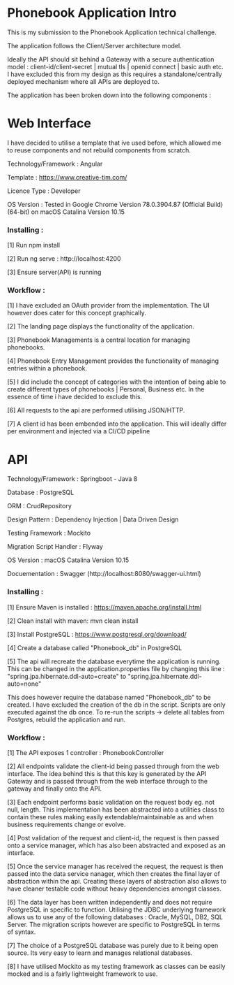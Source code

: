 # Phonebook Application Intro

This is my submission to the Phonebook Application technical challenge. 

The application follows the Client/Server architecture model. 

Ideally the API should sit behind a Gateway with a secure authentication model : client-id/client-secret | mutual tls | openid connect | basic auth etc. I have excluded this from my design as this requires a standalone/centrally deployed mechanism where all APIs are deployed to. 

The application has been broken down into the following components : 

# Web Interface

I have decided to utilise a template that ive used before, which allowed me to reuse components and not rebuild components from scratch.

Technology/Framework : Angular

Template : https://www.creative-tim.com/

Licence Type : Developer

OS Version : Tested in Google Chrome Version 78.0.3904.87 (Official Build) (64-bit) on macOS Catalina Version 10.15

### Installing : 

[1] Run npm install

[2] Run ng serve : http://localhost:4200

[3] Ensure server(API) is running

### Workflow :

[1] I have excluded an OAuth provider from the implementation. The UI however does cater for this concept graphically.

[2] The landing page displays the functionality of the application.

[3] Phonebook Managements is a central location for managing phonebooks.

[4] Phonebook Entry Management provides the functionality of managing entries within a phonebook.

[5] I did include the concept of categories with the intention of being able to create different types of phonebooks | Personal, Business etc. In the essence of time i have decided to exclude this.

[6] All requests to the api are performed utilising JSON/HTTP.

[7] A client id has been embended into the application. This will ideally differ per environment and injected via a CI/CD pipeline

# API

Technology/Framework : Springboot - Java 8

Database : PostgreSQL

ORM : CrudRepository

Design Pattern : Dependency Injection | Data Driven Design

Testing Framework : Mockito

Migration Script Handler : Flyway

OS Version : macOS Catalina Version 10.15

Docuementation : Swagger (http://localhost:8080/swagger-ui.html)

### Installing : 

[1] Ensure Maven is installed : https://maven.apache.org/install.html

[2] Clean install with maven: mvn clean install

[3] Install PostgreSQL : https://www.postgresql.org/download/

[4] Create a database called "Phonebook_db" in PostgreSQL

[5] The api will recreate the database everytime the application is running. This can be changed in the application.properties file by changing this line : "spring.jpa.hibernate.ddl-auto=create" to "spring.jpa.hibernate.ddl-auto=none"

This does however require the database named "Phonebook_db" to be created. I have excluded the creation of the db in the script.
Scripts are only executed against the db once. To re-run the scripts -> delete all tables from Postgres, rebuild the application and run. 

### Workflow : 

[1] The API exposes 1 controller : PhonebookController 

[2] All endpoints validate the client-id being passed through from the web interface. The idea behind this is that this key is generated by the API Gateway and is passed through from the web interface through to the gateway and finally onto the API. 

[3] Each endpoint performs basic validation on the request body eg. not null, length. This implementation has been abstracted into a utilities class to contain these rules making easily extendable/maintainable as and when business requirements change or evolve.

[4] Post validation of the request and client-id, the request is then passed onto a service manager, which has also been abstracted and exposed as an interface.

[5] Once the service manager has received the request, the request is then passed into the data service nanager, which then creates the final layer of abstraction within the api. Creating these layers of abstraction also allows to have cleaner testable code without heavy dependencies amongst classes.

[6] The data layer has been written independently and does not require PostgreSQL in specific to function. Utilising the JDBC underlying framework allows us to use any of the following databases : Oracle, MySQL, DB2, SQL Server. The migration scripts however are specific to PostgreSQL in terms of syntax. 

[7] The choice of a PostgreSQL database was purely due to it being open source. Its very easy to learn and manages relational databases. 

[8] I have utilised Mockito as my testing framework as classes can be easily mocked and is a fairly lightweight framework to use.






